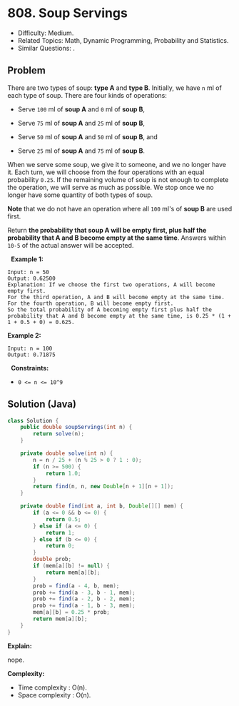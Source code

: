 # 808. Soup Servings

- Difficulty: Medium.
- Related Topics: Math, Dynamic Programming, Probability and Statistics.
- Similar Questions: .

## Problem

There are two types of soup: **type A** and **type B**. Initially, we have ```n``` ml of each type of soup. There are four kinds of operations:


	
- Serve ```100``` ml of **soup A** and ```0``` ml of **soup B**,
	
- Serve ```75``` ml of **soup A** and ```25``` ml of **soup B**,
	
- Serve ```50``` ml of **soup A** and ```50``` ml of **soup B**, and
	
- Serve ```25``` ml of **soup A** and ```75``` ml of **soup B**.


When we serve some soup, we give it to someone, and we no longer have it. Each turn, we will choose from the four operations with an equal probability ```0.25```. If the remaining volume of soup is not enough to complete the operation, we will serve as much as possible. We stop once we no longer have some quantity of both types of soup.

**Note** that we do not have an operation where all ```100``` ml's of **soup B** are used first.

Return **the probability that **soup A** will be empty first, plus half the probability that **A** and **B** become empty at the same time**. Answers within ```10-5``` of the actual answer will be accepted.

 
**Example 1:**

```
Input: n = 50
Output: 0.62500
Explanation: If we choose the first two operations, A will become empty first.
For the third operation, A and B will become empty at the same time.
For the fourth operation, B will become empty first.
So the total probability of A becoming empty first plus half the probability that A and B become empty at the same time, is 0.25 * (1 + 1 + 0.5 + 0) = 0.625.
```

**Example 2:**

```
Input: n = 100
Output: 0.71875
```

 
**Constraints:**


	
- ```0 <= n <= 10^9```



## Solution (Java)

```java
class Solution {
    public double soupServings(int n) {
        return solve(n);
    }

    private double solve(int n) {
        n = n / 25 + (n % 25 > 0 ? 1 : 0);
        if (n >= 500) {
            return 1.0;
        }
        return find(n, n, new Double[n + 1][n + 1]);
    }

    private double find(int a, int b, Double[][] mem) {
        if (a <= 0 && b <= 0) {
            return 0.5;
        } else if (a <= 0) {
            return 1;
        } else if (b <= 0) {
            return 0;
        }
        double prob;
        if (mem[a][b] != null) {
            return mem[a][b];
        }
        prob = find(a - 4, b, mem);
        prob += find(a - 3, b - 1, mem);
        prob += find(a - 2, b - 2, mem);
        prob += find(a - 1, b - 3, mem);
        mem[a][b] = 0.25 * prob;
        return mem[a][b];
    }
}
```

**Explain:**

nope.

**Complexity:**

* Time complexity : O(n).
* Space complexity : O(n).

